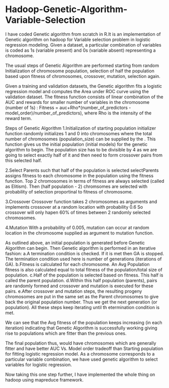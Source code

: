 # Hadoop-Genetic-Algorithm-Variable-Selection

I have coded Genetic algorithm from scratch in R.It is an implementation of Genetic algorithm on hadoop for Variable selection problem in logistic regression modeling. Given a dataset, a particular combination of variables is coded as 1s (variable present) and 0s (variable absent) representing a chromosome. 

The usual steps of Genetic Algorithm are performed starting from random Initialization of chromosome population, selection of half the population based upon fitness of chromosomes, crossover, mutation, selection again. 

Given a training and validation datasets, the Genetic algorithm fits a logistic regression model and computes the Area under ROC curve using the validation dataset. The fitness function consists of linear combination of the AUC and rewards for smaller number of variables in the chromosome (number of 1s) : Fitness = auc+Rho*(number_of_predictors - model_order)/number_of_predictors), where Rho is the intensity of the reward term.

Steps of Genetic Algorithm
1.Initialization of starting population 
initializer function randomly initializes 1 and 0 into chromosomes where the total number of chromosomes (population_size) can be supplied by the . This function gives us the initial population (initial models) for the genetic algorithm to begin.
The population size has to be divisible by 4 as we are going to select exactly half of it and then need to form crossover pairs from this selected half.

2.Select Parents such that half of the population is selected
selectParents assigns fitness to each chromosome in the population using the fitness function. Top 2 chromosomes in terms of fitness are always selected (called as Elitism). Then (half population - 2) chromsomes are selected with probability of selection proportinal to fitness of chromosome.

3.Crossover
Crossover function takes 2 chromosomes as arguments and implements crossover at a random location with probability 0.6
So crossover will only hapen 60% of times between 2 randomly selected chromosomes.

4.Mutation
With a probability of 0.005, mutation can occur at random location in the chromosome supplied as argument to mutation function.

As outlined above, an initial population is generated before Genetic Algorithm can begin. Then Genetic algorithm is performed in an iterative fashion: a.A termination condition is checked. If it is met then GA is stopped. The termination condition used here is number of generations (iterations of GA). b.Fitness is calculated for each chromosome. An Avg Population fitness is also calculated equal to total fitness of the population/total size of population. c.Half of the population is selected based on fitness. This half is called the parent population. d.Within this half population (parents), pairs are randomly formed and crossover and mutation is executed for these pairs. e.After crossover and mutation steps, the resulting progeny chromosomes are put in the same set as the Parent chromosomes to give back the original population number. Thus we get the next generation (or population). All these steps keep iterating until th etermination condition is met.

We can see that the Avg fitness of the population keeps increasing (in each iteration) indicating that Genetic Algorithm is successfully working giving rise to populations which are fitter than the previous ones.

The final population thus, would have chromosomes which are generally fitter and have better AUC Vs. Model order tradeoff than Starting population for fitting logistic regression model. As a chromosome corresponds to a particular variable combination, we have used genetic algorithm to select variables for logistic regression.

Now taking this one step further, I have implemented the whole thing on hadoop using mapreduce framework.

